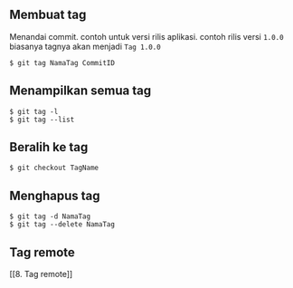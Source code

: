 ## Membuat tag
Menandai commit. contoh untuk versi rilis aplikasi. contoh rilis versi `1.0.0` biasanya tagnya akan menjadi `Tag 1.0.0` 
```
$ git tag NamaTag CommitID
```

## Menampilkan semua tag
```
$ git tag -l
$ git tag --list
```

## Beralih ke tag
```
$ git checkout TagName
```

## Menghapus tag
```
$ git tag -d NamaTag
$ git tag --delete NamaTag
```

## Tag remote
[[8. Tag remote]]
